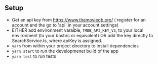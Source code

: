 ## Setup
- Get an api key from https://www.themoviedb.org/ ( register for an account and the go to 'api' in your account settings)
- EITHER add environment varaible, `TMDB_API_KEY_V3`, to your local environment (to your bashrc or equivalent) OR add the key directly to SearchService.ts, where apiKey is assigned.
- `yarn` from within your project directory to install dependencies
- `yarn start` to run the developmenet build of the app
- `yarn test` to run tests